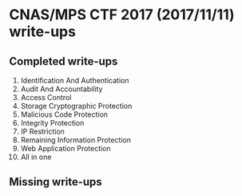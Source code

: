 # CNAS/MPS CTF 2017 (2017/11/11) write-ups
## Completed write-ups
1. Identification And Authentication
1. Audit And Accountability
1. Access Control
1. Storage Cryptographic Protection
1. Malicious Code Protection
1. Integrity Protection
1. IP Restriction
1. Remaining Information Protection
1. Web Application Protection
1. All in one
## Missing write-ups

